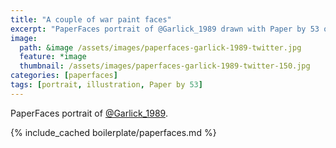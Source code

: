 ```yaml
---
title: "A couple of war paint faces"
excerpt: "PaperFaces portrait of @Garlick_1989 drawn with Paper by 53 on an iPad."
image: 
  path: &image /assets/images/paperfaces-garlick-1989-twitter.jpg 
  feature: *image
  thumbnail: /assets/images/paperfaces-garlick-1989-twitter-150.jpg
categories: [paperfaces]
tags: [portrait, illustration, Paper by 53]
---
```


PaperFaces portrait of [@Garlick_1989](https://twitter.com/Garlick_1989).

{% include_cached boilerplate/paperfaces.md %}

